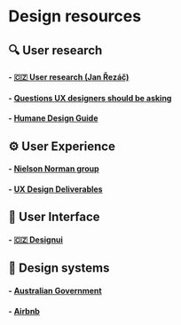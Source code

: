 # Design resources
## 🔍 User research
#### - [🇨🇿 User research (Jan Řezáč)](https://medium.com/house-of-řezáč/uživatelský-výzkum-cf44f7358a3)
#### - [Questions UX designers should be asking](https://uxdesign.cc/questions-ux-designers-should-be-asking-bc9a6ba87a34)
#### - [Humane Design Guide](https://humanetech.com/designguide/)
## ⚙️ User Experience
#### - [Nielson Norman group](https://www.nngroup.com/articles/)
#### - [UX Design Deliverables](https://clay.global/news/ux-design-agency-deliverables/)
## 🎨 User Interface
#### - [🇨🇿 Designui](https://www.designui.cz)
## 📐 Design systems
#### - [Australian Government](https://designsystem.gov.au)
#### - [Airbnb](https://airbnb.design/building-a-visual-language/)


